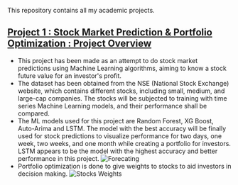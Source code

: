 This repository contains all my academic projects.

## [Project 1 : Stock Market Prediction & Portfolio Optimization : Project Overview](https://github.com/shalininayak/academic_projects/blob/main/Stock%20Market%20Prediction%20%26%20Portfolio%20Optimization.ipynb)
* This project has been made as an attempt to do stock market predictions using Machine Learning algorithms, aiming to know a stock future value for an investor's profit.
* The dataset has been obtained from the NSE (National Stock Exchange) website, which contains different stocks, including small, medium, and large-cap companies. The stocks will be subjected to training with time series Machine Learning models, and their performance shall be compared. 
* The ML models used for this project are Random Forest, XG Boost, Auto-Arima and LSTM. The model with the best accuracy will be finally used for stock predictions to visualize performance for two days, one week, two weeks, and one month while creating a portfolio for investors. LSTM appears to be the model with the highest accuracy and better performance in this project.
![Forecating](Screenshot%202022-09-08%20at%2012.38.34%20AM.png)
* Portfolio optimization is done to give weights to stocks to aid investors in decision making.
![Stocks Weights](Screenshot%202022-09-08%20at%2012.39.17%20AM.png)




